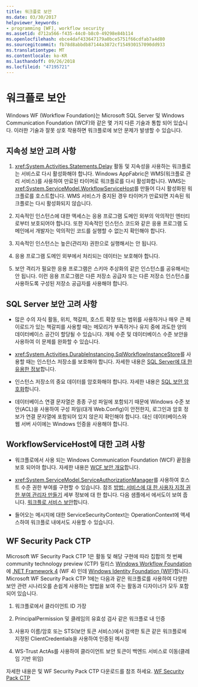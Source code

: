 ```yaml
---
title: 워크플로 보안
ms.date: 03/30/2017
helpviewer_keywords:
- programming [WF], workflow security
ms.assetid: d712a566-f435-44c0-b8c0-49298e84b114
ms.openlocfilehash: ebce4daf433647179a0bce5751f66cdfab7a4d80
ms.sourcegitcommit: fb78d8abbdb87144a3872cf154930157090dd933
ms.translationtype: MT
ms.contentlocale: ko-KR
ms.lasthandoff: 09/26/2018
ms.locfileid: "47195721"
---
```

# <a name="workflow-security"></a>워크플로 보안
Windows WF (Workflow Foundation)는 Microsoft SQL Server 및 Windows Communication Foundation (WCF)와 같은 몇 가지 다른 기술과 통합 되어 있습니다. 이러한 기술과 잘못 상호 작용하면 워크플로에 보안 문제가 발생할 수 있습니다.

## <a name="persistence-security-concerns"></a>지속성 보안 고려 사항

1.  <xref:System.Activities.Statements.Delay> 활동 및 지속성을 사용하는 워크플로는 서비스로 다시 활성화해야 합니다. Windows AppFabric은 WMS(워크플로 관리 서비스)를 사용하여 만료된 타이머로 워크플로를 다시 활성화합니다. WMS는 <xref:System.ServiceModel.WorkflowServiceHost>를 만들어 다시 활성화된 워크플로를 호스트합니다. WMS 서비스가 중지된 경우 타이머가 만료되면 지속된 워크플로는 다시 활성화되지 않습니다.

2.  지속적인 인스턴스에 대한 액세스는 응용 프로그램 도메인 외부의 악의적인 엔터티로부터 보호되어야 합니다. 또한 지속적인 인스턴스 코드와 같은 응용 프로그램 도메인에서 개발자는 악의적인 코드를 실행할 수 없는지 확인해야 합니다.

3.  지속적인 인스턴스는 높은(관리자) 권한으로 실행해서는 안 됩니다.

4.  응용 프로그램 도메인 외부에서 처리되는 데이터는 보호해야 합니다.

5.  보안 격리가 필요한 응용 프로그램은 스키마 추상화의 같은 인스턴스를 공유해서는 안 됩니다. 이런 응용 프로그램은 다른 저장소 공급자 또는 다른 저장소 인스턴스를 사용하도록 구성된 저장소 공급자를 사용해야 합니다.

## <a name="sql-server-security-concerns"></a>SQL Server 보안 고려 사항

-   많은 수의 자식 활동, 위치, 책갈피, 호스트 확장 또는 범위를 사용하거나 매우 큰 페이로드가 있는 책갈피를 사용할 때는 메모리가 부족하거나 유지 중에 과도한 양의 데이터베이스 공간이 할당될 수 있습니다. 개체 수준 및 데이터베이스 수준 보안을 사용하여 이 문제를 완화할 수 있습니다.

-   <xref:System.Activities.DurableInstancing.SqlWorkflowInstanceStore>를 사용할 때는 인스턴스 저장소를 보호해야 합니다. 자세한 내용은 [SQL Server에 대 한 유용한 정보](https://go.microsoft.com/fwlink/?LinkId=164972)합니다.

-   인스턴스 저장소의 중요 데이터를 암호화해야 합니다. 자세한 내용은 [SQL 보안 암호화](https://go.microsoft.com/fwlink/?LinkId=164976)합니다.

-   데이터베이스 연결 문자열은 종종 구성 파일에 포함되기 때문에 Windows 수준 보안(ACL)을 사용하여 구성 파일(대개 Web.Config)이 안전한지, 로그인과 암호 정보가 연결 문자열에 포함되어 있지 않은지 확인해야 합니다. 대신 데이터베이스와 웹 서버 사이에는 Windows 인증을 사용해야 합니다.

## <a name="considerations-for-workflowservicehost"></a>WorkflowServiceHost에 대한 고려 사항

-   워크플로에서 사용 되는 Windows Communication Foundation (WCF) 끝점을 보호 되어야 합니다. 자세한 내용은 [WCF 보안 개요](https://go.microsoft.com/fwlink/?LinkID=164975)합니다.

-   <xref:System.ServiceModel.ServiceAuthorizationManager>를 사용하여 호스트 수준 권한 부여를 구현할 수 있습니다. 참조 [방법: 서비스에 대 한 사용자 지정 권한 부여 관리자 만들기](https://go.microsoft.com/fwlink/?LinkId=192228) 세부 정보에 대 한 합니다. 다음 샘플에서 에서도이 보여 줍니다. [워크플로 서비스 보안](../../../docs/framework/windows-workflow-foundation/samples/securing-workflow-services.md)합니다.

-   들어오는 메시지에 대한 ServiceSecurityContext는 OperationContext에 액세스하여 워크플로 내에서도 사용할 수 있습니다.

## <a name="wf-security-pack-ctp"></a>WF Security Pack CTP
 Microsoft WF Security Pack CTP 1은 활동 및 해당 구현에 따라 집합의 첫 번째 community technology preview (CTP) 릴리스 [Windows Workflow Foundation](https://msdn.microsoft.com/netframework/aa663328.aspx)에 [.NET Framework 4](https://msdn.microsoft.com/netframework/default.aspx) (WF 4) 인데 [Windows Identity Foundation (WIF)](https://msdn.microsoft.com/security/aa570351.aspx)합니다.  Microsoft WF Security Pack CTP 1에는 다음과 같은 워크플로를 사용하여 다양한 보안 관련 시나리오를 손쉽게 사용하는 방법을 보여 주는 활동과 디자이너가 모두 포함되어 있습니다.

1.  워크플로에서 클라이언트 ID 가장

2.  PrincipalPermission 및 클레임의 유효성 검사 같은 워크플로 내 인증

3.  사용자 이름/암호 또는 STS(보안 토큰 서비스)에서 검색한 토큰 같은 워크플로에 지정된 ClientCredentials을 사용하여 인증된 메시징

4.  WS-Trust ActAs를 사용하여 클라이언트 보안 토큰이 백엔드 서비스로 이동(클레임 기반 위임)

자세한 내용은 및 WF Security Pack CTP 다운로드를 참조 하세요. [WF Security Pack CTP](http://wf.codeplex.com/releases/view/48114)